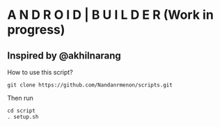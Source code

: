 # A N D R O I D  |  B U I L D E R (Work in progress)
## Inspired by @akhilnarang

How to use this script?

```
git clone https://github.com/Nandanrmenon/scripts.git
```

Then run 
```
cd script 
. setup.sh
```



